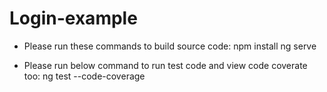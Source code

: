# Login-example

- Please run these commands to build source code:
npm install
ng serve

- Please run below command to run test code and view code coverate too:
 ng test --code-coverage